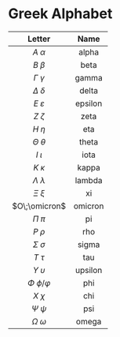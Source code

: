 # Greek Alphabet
|         Letter         |  Name   |
|:----------------------:|:-------:|
|      $A\;\alpha$       |  alpha  |
|       $B\;\beta$       |  beta   |
|    $\Gamma\;\gamma$    |  gamma  |
|    $\Delta\;\delta$    |  delta  |
|    $E\;\varepsilon$    | epsilon |
|       $Z\;\zeta$       |  zeta   |
|       $H\;\eta$        |   eta   |
|    $\Theta\;\theta$    |  theta  |
|       $I\;\iota$       |  iota   |
|      $K\;\kappa$       |  kappa  |
|   $\Lambda\;\lambda$   | lambda  |
|       $\Xi\;\xi$       |   xi    |
|     $O\;\omicron$      | omicron |
|       $\Pi\;\pi$       |   pi    |
|       $P\;\rho$        |   rho   |
|    $\Sigma\;\sigma$    |  sigma  |
|       $T\;\tau$        |   tau   |
|     $Y\;\upsilon$      | upsilon |
| $\Phi\;\phi$/$\varphi$ |   phi   |
|       $X\;\chi$        |   chi   |
|      $\Psi\;\psi$      |   psi   |
|    $\Omega\;\omega$    |  omega  |
